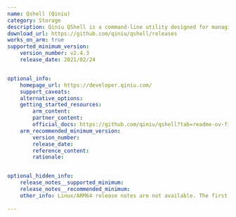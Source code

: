 ```yaml
---
name: Qshell (Qiniu)
category: Storage
description: Qiniu QShell is a command-line utility designed for managing files and resources stored on Qiniu Cloud Storage directly through a computer's terminal.
download_url: https://github.com/qiniu/qshell/releases
works_on_arm: true
supported_minimum_version:
    version_number: v2.4.3 
    release_date: 2021/02/24


optional_info:
    homepage_url: https://developer.qiniu.com/
    support_caveats:
    alternative_options:
    getting_started_resources:
        arm_content:
        partner_content:
        official_docs: https://github.com/qiniu/qshell?tab=readme-ov-file#%E5%AE%89%E8%A3%85
    arm_recommended_minimum_version:
        version_number:
        release_date:
        reference_content:
        rationale:


optional_hidden_info:
    release_notes__supported_minimum:
    release_notes__recommended_minimum:
    other_info: Linux/ARM64 release notes are not available. The first Linux/ARM64 tar is available in version v[2.4.3](https://github.com/qiniu/qshell/releases/tag/v2.4.3).
  
---
```

